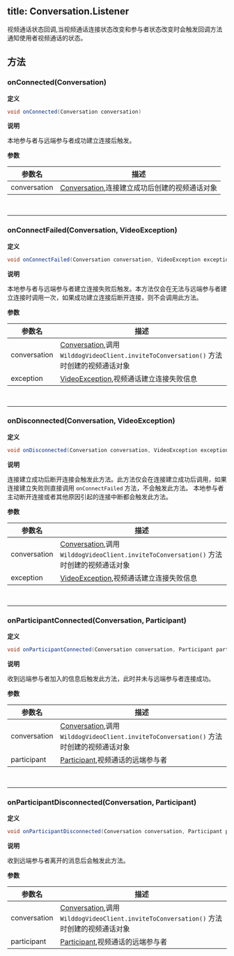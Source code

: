 title: Conversation.Listener
---

视频通话状态回调,当视频通话连接状态改变和参与者状态改变时会触发回调方法通知使用者视频通话的状态。

## 方法

### onConnected(Conversation)

**定义**   

```java
void onConnected(Conversation conversation)
```

**说明**

本地参与者与远端参与者成功建立连接后触发。

**参数**

| 参数名 | 描述 |
|---|---|
|conversation|[Conversation](/api/video/android/conversation.html),连接建立成功后创建的视频通话对象|

</br>

---

### onConnectFailed(Conversation, VideoException)

**定义**   

```java
void onConnectFailed(Conversation conversation, VideoException exception)
```

**说明**

本地参与者与远端参与者建立连接失败后触发。本方法仅会在无法与远端参与者建立连接时调用一次，如果成功建立连接后断开连接，则不会调用此方法。

**参数**

| 参数名 | 描述 |
|---|---|
|conversation|[Conversation](/api/video/android/conversation.html),调用 `WilddogVideoClient.inviteToConversation()` 方法时创建的视频通话对象|
|exception|[VideoException](/api/video/android/video-exception.html),视频通话建立连接失败信息|

</br>

---

### onDisconnected(Conversation, VideoException)

**定义**   

```java
void onDisconnected(Conversation conversation, VideoException exception)
```

**说明**

连接建立成功后断开连接会触发此方法。此方法仅会在连接建立成功后调用，如果连接建立失败则直接调用 `onConnectFailed` 方法，不会触发此方法。
本地参与者主动断开连接或者其他原因引起的连接中断都会触发此方法。

**参数**

| 参数名 | 描述 |
|---|---|
|conversation|[Conversation](/api/video/android/conversation.html),调用 `WilddogVideoClient.inviteToConversation()` 方法时创建的视频通话对象|
|exception|[VideoException](/api/video/android/video-exception.html),视频通话建立连接失败信息|

</br>

---

### onParticipantConnected(Conversation, Participant)

**定义**   

```java
void onParticipantConnected(Conversation conversation, Participant participant)
```

**说明**

收到远端参与者加入的信息后触发此方法，此时并未与远端参与者连接成功。

**参数**

| 参数名 | 描述 |
|---|---|
|conversation|[Conversation](/api/video/android/conversation.html),调用 `WilddogVideoClient.inviteToConversation()` 方法时创建的视频通话对象|
|participant|[Participant](/api/video/android/participant.html),视频通话的远端参与者|

</br>

---

### onParticipantDisconnected(Conversation, Participant)

**定义**   

```java
void onParticipantDisconnected(Conversation conversation, Participant participant)
```

**说明**

收到远端参与者离开的消息后会触发此方法。

**参数**

| 参数名 | 描述 |
|---|---|
|conversation|[Conversation](/api/video/android/conversation.html),调用 `WilddogVideoClient.inviteToConversation()` 方法时创建的视频通话对象|
|participant|[Participant](/api/video/android/participant.html),视频通话的远端参与者|

</br>

